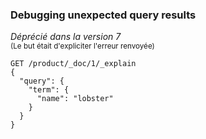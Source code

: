 ### Debugging unexpected query results

_Déprécié dans la version 7_ <br>
<sub>(Le but était d'expliciter l'erreur renvoyée)</sub>

```
GET /product/_doc/1/_explain
{
  "query": {
    "term": {
      "name": "lobster"
    }
  }
}
```
